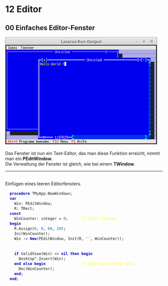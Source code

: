<html>
    <b><h1>12 Editor</h1></b>
    <b><h2>00 Einfaches Editor-Fenster</h2></b>
<img src="image.png" alt="Selfhtml"><br><br>
Das Fenster ist nun ein Text-Editor, das man diese Funktion erreicht, nimmt man ein <b>PEditWindow</b>.<br>
Die Verwaltung der Fenster ist gleich, wie bei einem <b>TWindow</b>.<br>
<hr><br>
Einfügen eines leeren Editorfensters.<br>
<pre><code>  <b><font color="0000BB">procedure</font></b> TMyApp.NewWindows;
  <b><font color="0000BB">var</font></b>
    Win: PEditWindow;
    R: TRect;
  <b><font color="0000BB">const</font></b>
    WinCounter: integer = <font color="#0077BB">0</font>;      <i><font color="#FFFF00">// Zählt Fenster</font></i>
  <b><font color="0000BB">begin</font></b>
    R.Assign(<font color="#0077BB">0</font>, <font color="#0077BB">0</font>, <font color="#0077BB">60</font>, <font color="#0077BB">20</font>);
    Inc(WinCounter);
    Win := <b><font color="0000BB">New</font></b>(PEditWindow, Init(R, <font color="#FF0000">''</font>, WinCounter));
<br>
    <b><font color="0000BB">if</font></b> ValidView(Win) <> <b><font color="0000BB">nil</font></b> <b><font color="0000BB">then</font></b> <b><font color="0000BB">begin</font></b>
      Desktop^.Insert(Win);
    <b><font color="0000BB">end</font></b> <b><font color="0000BB">else</font></b> <b><font color="0000BB">begin</font></b>                <i><font color="#FFFF00">// Fügt das Fenster ein.</font></i>
      Dec(WinCounter);
    <b><font color="0000BB">end</font></b>;
  <b><font color="0000BB">end</font></b>;</code></pre>
<br>
</html>
